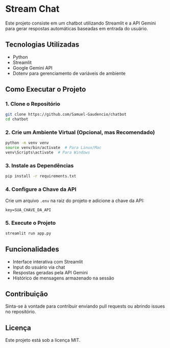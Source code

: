 # Stream Chat

Este projeto consiste em um chatbot utilizando Streamlit e a API Gemini para gerar respostas automáticas baseadas em entrada do usuário.

## Tecnologias Utilizadas

- Python
- Streamlit
- Google Gemini API
- Dotenv para gerenciamento de variáveis de ambiente

## Como Executar o Projeto

### 1. Clone o Repositório

```bash
git clone https://github.com/Samuel-Gaudencio/chatbot
cd chatbot
```

### 2. Crie um Ambiente Virtual (Opcional, mas Recomendado)

```bash
python -m venv venv
source venv/bin/activate  # Para Linux/Mac
venv\Scripts\activate  # Para Windows
```

### 3. Instale as Dependências

```bash
pip install -r requirements.txt
```

### 4. Configure a Chave da API

Crie um arquivo `.env` na raiz do projeto e adicione a chave da API:

```env
key=SUA_CHAVE_DA_API
```

### 5. Execute o Projeto

```bash
streamlit run app.py
```

## Funcionalidades

- Interface interativa com Streamlit
- Input do usuário via chat
- Respostas geradas pela API Gemini
- Histórico de mensagens armazenado na sessão

## Contribuição

Sinta-se à vontade para contribuir enviando pull requests ou abrindo issues no repositório.

## Licença

Este projeto está sob a licença MIT.

